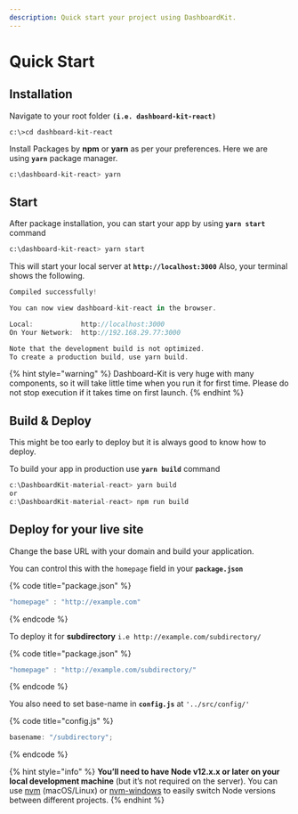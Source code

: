 ```yaml
---
description: Quick start your project using DashboardKit.
---
```


# Quick Start

## Installation

Navigate to your root folder **`(i.e. dashboard-kit-react)`**

```
c:\>cd dashboard-kit-react
```

Install Packages by **npm** or **yarn** as per your preferences. Here we are using **`yarn`** package manager.

```bash
c:\dashboard-kit-react> yarn
```

## Start

After package installation, you can start your app by using **`yarn start`** command

```bash
c:\dashboard-kit-react> yarn start
```

This will start your local server at **`http://localhost:3000`** Also, your terminal shows the following.

```javascript
Compiled successfully!

You can now view dashboard-kit-react in the browser.

Local:            http://localhost:3000
On Your Network:  http://192.168.29.77:3000

Note that the development build is not optimized.
To create a production build, use yarn build.
```

{% hint style="warning" %}
Dashboard-Kit is very huge with many components, so it will take little time when you run it for first time. Please do not stop execution if it takes time on first launch.
{% endhint %}

## Build & Deploy

This might be too early to deploy but it is always good to know how to deploy.

To build your app in production use **`yarn build`** command

```javascript
c:\DashboardKit-material-react> yarn build
or
c:\DashboardKit-material-react> npm run build
```

## Deploy for your live site

Change the base URL with your domain and build your application.

You can control this with the `homepage` field in your **`package.json`**

{% code title="package.json" %}
```javascript
"homepage" : "http://example.com"
```
{% endcode %}

To deploy it for **subdirectory** `i.e http://example.com/subdirectory/`

{% code title="package.json" %}
```javascript
"homepage" : "http://example.com/subdirectory/"
```
{% endcode %}

You also need to set base-name in **`config.js`** at `'../src/config/'`

{% code title="config.js" %}
```javascript
basename: "/subdirectory";
```
{% endcode %}

{% hint style="info" %}
**You’ll need to have Node v12.x.x or later on your local development machine** (but it’s not required on the server). You can use [nvm](https://github.com/creationix/nvm#installation) (macOS/Linux) or [nvm-windows](https://github.com/coreybutler/nvm-windows#node-version-manager-nvm-for-windows) to easily switch Node versions between different projects.
{% endhint %}
